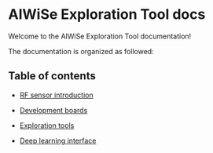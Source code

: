 # AIWiSe Exploration Tool docs


Welcome to the AIWiSe Exploration Tool documentation!


The documentation is organized as followed:
## Table of contents
- [RF sensor  introduction](https://deepwise888.github.io/Toolbox/intro/) 

- [Development boards]()

- [Exploration tools]()

- [Deep learning interface]()





